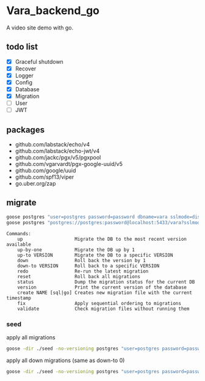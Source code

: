# Vara_backend_go

 A video site demo with go.

## todo list

* [x] Graceful shutdown
* [x] Recover
* [x] Logger
* [x] Config
* [x] Database
* [x] Migration
* [ ] User
* [ ] JWT

## packages

* github.com/labstack/echo/v4
* github.com/labstack/echo-jwt/v4
* github.com/jackc/pgx/v5/pgxpool
* github.com/vgarvardt/pgx-google-uuid/v5
* github.com/google/uuid
* github.com/spf13/viper
* go.uber.org/zap

## migrate

```bash
goose postgres "user=postgres password=password dbname=vara sslmode=disable" status
goose postgres "postgres://postgres:password@localhost:5433/vara?sslmode=disable" status
```

```
Commands:
    up                   Migrate the DB to the most recent version available
    up-by-one            Migrate the DB up by 1
    up-to VERSION        Migrate the DB to a specific VERSION
    down                 Roll back the version by 1
    down-to VERSION      Roll back to a specific VERSION
    redo                 Re-run the latest migration
    reset                Roll back all migrations
    status               Dump the migration status for the current DB
    version              Print the current version of the database
    create NAME [sql|go] Creates new migration file with the current timestamp
    fix                  Apply sequential ordering to migrations
    validate             Check migration files without running them
```

### seed

apply all migrations 

```bash
goose -dir ./seed -no-versioning postgres "user=postgres password=password dbname=vara sslmode=disable" up
```

apply all down migrations (same as down-to 0)
```bash
goose -dir ./seed -no-versioning postgres "user=postgres password=password dbname=vara sslmode=disable" reset
```